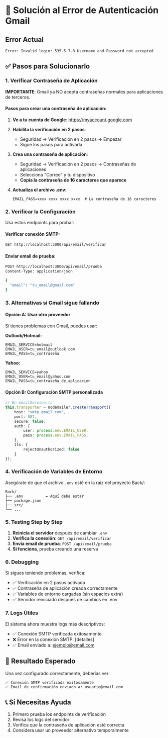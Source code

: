 # 🚨 Solución al Error de Autenticación Gmail

## Error Actual
```
Error: Invalid login: 535-5.7.8 Username and Password not accepted
```

## ✅ Pasos para Solucionarlo

### 1. Verificar Contraseña de Aplicación

**IMPORTANTE**: Gmail ya NO acepta contraseñas normales para aplicaciones de terceros.

#### Pasos para crear una contraseña de aplicación:

1. **Ve a tu cuenta de Google**: https://myaccount.google.com
2. **Habilita la verificación en 2 pasos**:
   - Seguridad → Verificación en 2 pasos → Empezar
   - Sigue los pasos para activarla

3. **Crea una contraseña de aplicación**:
   - Seguridad → Verificación en 2 pasos → Contraseñas de aplicaciones
   - Selecciona "Correo" y tu dispositivo
   - **Copia la contraseña de 16 caracteres que aparece**

4. **Actualiza el archivo .env**:
   ```env
   EMAIL_PASS=xxxx xxxx xxxx xxxx  # La contraseña de 16 caracteres
   ```

### 2. Verificar la Configuración

Usa estos endpoints para probar:

#### Verificar conexión SMTP:
```bash
GET http://localhost:3000/api/email/verificar
```

#### Enviar email de prueba:
```bash
POST http://localhost:3000/api/email/prueba
Content-Type: application/json

{
  "email": "tu_email@gmail.com"
}
```

### 3. Alternativas si Gmail sigue fallando

#### Opción A: Usar otro proveedor
Si tienes problemas con Gmail, puedes usar:

**Outlook/Hotmail:**
```env
EMAIL_SERVICE=hotmail
EMAIL_USER=tu_email@outlook.com
EMAIL_PASS=tu_contraseña
```

**Yahoo:**
```env
EMAIL_SERVICE=yahoo
EMAIL_USER=tu_email@yahoo.com
EMAIL_PASS=tu_contraseña_de_aplicacion
```

#### Opción B: Configuración SMTP personalizada
```typescript
// En emailService.ts
this.transporter = nodemailer.createTransport({
    host: "smtp.gmail.com",
    port: 587,
    secure: false,
    auth: {
        user: process.env.EMAIL_USER,
        pass: process.env.EMAIL_PASS,
    },
    tls: {
        rejectUnauthorized: false
    }
});
```

### 4. Verificación de Variables de Entorno

Asegúrate de que el archivo `.env` esté en la raíz del proyecto Back/:

```
Back/
├── .env          ← Aquí debe estar
├── package.json
├── src/
└── ...
```

### 5. Testing Step by Step

1. **Reinicia el servidor** después de cambiar `.env`
2. **Verifica la conexión**: `GET /api/email/verificar`
3. **Envía email de prueba**: `POST /api/email/prueba`
4. **Si funciona**, prueba creando una reserva

### 6. Debugging

Si sigues teniendo problemas, verifica:

- ✅ Verificación en 2 pasos activada
- ✅ Contraseña de aplicación creada correctamente
- ✅ Variables de entorno cargadas (sin espacios extra)
- ✅ Servidor reiniciado después de cambios en .env

### 7. Logs Útiles

El sistema ahora muestra logs más descriptivos:
- ✅ Conexión SMTP verificada exitosamente
- ❌ Error en la conexión SMTP: [detalles]
- ✅ Email enviado a: ejemplo@email.com

## 🎯 Resultado Esperado

Una vez configurado correctamente, deberías ver:
```
✅ Conexión SMTP verificada exitosamente
✅ Email de confirmación enviado a: usuario@email.com
```

## 📞 Si Necesitas Ayuda

1. Primero prueba los endpoints de verificación
2. Revisa los logs del servidor
3. Verifica que la contraseña de aplicación esté correcta
4. Considera usar un proveedor alternativo temporalmente
